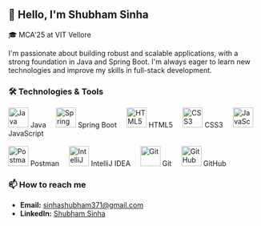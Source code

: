 ## 👋 Hello, I'm Shubham Sinha  

🎓 MCA'25 at VIT Vellore

I'm passionate about building robust and scalable applications, with a strong foundation in Java and Spring Boot. I'm always eager to learn new technologies and improve my skills in full-stack development.

### 🛠 Technologies & Tools  

<p align="left">
  <img src="https://cdn.jsdelivr.net/gh/devicons/devicon/icons/java/java-original.svg" alt="Java" width="40" height="40"/>
  <span>Java</span>
  &nbsp;&nbsp;&nbsp;
  <img src="https://cdn.jsdelivr.net/gh/devicons/devicon/icons/spring/spring-original.svg" alt="Spring Boot" width="40" height="40"/>
  <span>Spring Boot</span>
  &nbsp;&nbsp;&nbsp;
  <img src="https://cdn.jsdelivr.net/gh/devicons/devicon/icons/html5/html5-original.svg" alt="HTML5" width="40" height="40"/>
  <span>HTML5</span>
  &nbsp;&nbsp;&nbsp;
  <img src="https://cdn.jsdelivr.net/gh/devicons/devicon/icons/css3/css3-original.svg" alt="CSS3" width="40" height="40"/>
  <span>CSS3</span>
  &nbsp;&nbsp;&nbsp;
  <img src="https://cdn.jsdelivr.net/gh/devicons/devicon/icons/javascript/javascript-original.svg" alt="JavaScript" width="40" height="40"/>
  <span>JavaScript</span>
  &nbsp;&nbsp;&nbsp; <br><br>
  <img src="https://cdn.jsdelivr.net/gh/devicons/devicon/icons/postman/postman-original.svg" alt="Postman" width="40" height="40"/>
  <span>Postman</span>
  &nbsp;&nbsp;&nbsp;
  <img src="https://cdn.jsdelivr.net/gh/devicons/devicon/icons/intellij/intellij-original.svg" alt="IntelliJ IDEA" width="40" height="40"/>
  <span>IntelliJ IDEA</span>
  &nbsp;&nbsp;&nbsp;
  <img src="https://cdn.jsdelivr.net/gh/devicons/devicon/icons/git/git-original.svg" alt="Git" width="40" height="40"/>
  <span>Git</span>
  &nbsp;&nbsp;&nbsp;
  <img src="https://cdn.jsdelivr.net/gh/devicons/devicon/icons/github/github-original.svg" alt="GitHub" width="40" height="40"/>
  <span>GitHub</span>
</p>

### 📫 How to reach me  

- **Email:** [sinhashubham371@gmail.com](mailto:sinhashubham371@gmail.com)  
- **LinkedIn:** [Shubham Sinha](https://www.linkedin.com/in/shubhamsinhaaa/)
